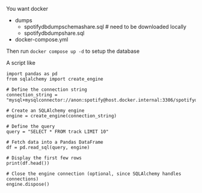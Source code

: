 You want
docker
  - dumps
    - spotifydbdumpschemashare.sql   # need to be downloaded locally
    - spotifydbdumpshare.sql
  - docker-compose.yml

 Then run `docker compose up -d` to setup the database

 A script like
```
import pandas as pd
from sqlalchemy import create_engine

# Define the connection string
connection_string = "mysql+mysqlconnector://anon:spotify@host.docker.internal:3306/spotifydb"

# Create an SQLAlchemy engine
engine = create_engine(connection_string)

# Define the query
query = "SELECT * FROM track LIMIT 10"

# Fetch data into a Pandas DataFrame
df = pd.read_sql(query, engine)

# Display the first few rows
print(df.head())

# Close the engine connection (optional, since SQLAlchemy handles connections)
engine.dispose()
 ```